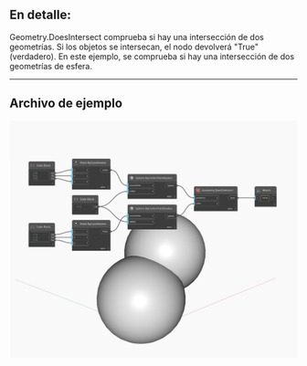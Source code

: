 ## En detalle:
Geometry.DoesIntersect comprueba si hay una intersección de dos geometrías. Si los objetos se intersecan, el nodo devolverá "True" (verdadero). En este ejemplo, se comprueba si hay una intersección de dos geometrías de esfera.
___
## Archivo de ejemplo

![DoesIntersect](./Autodesk.DesignScript.Geometry.Geometry.DoesIntersect_img.jpg)


